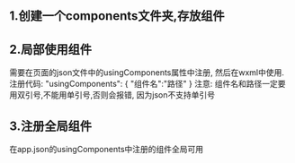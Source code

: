 ## 1.创建一个components文件夹,存放组件
## 2.局部使用组件
  需要在页面的json文件中的usingComponents属性中注册,
  然后在wxml中使用.
  注册代码:
  "usingComponents": {
    "组件名":"路径"
  }
  注意:
    组件名和路径一定要用双引号,不能用单引号,否则会报错,
    因为json不支持单引号


## 3.注册全局组件
  在app.json的usingComponents中注册的组件全局可用